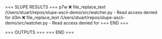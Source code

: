 === SLUPE RESULTS ===
p7w ❌ file_replace_text /Users/stuart/repos/slupe-ascii-demo/src/watcher.py - Read access denied for
d3m ❌ file_replace_text /Users/stuart/repos/slupe-ascii-demo/src/watcher.py - Read access denied for
=== END ===

=== OUTPUTS ===
=== END ===